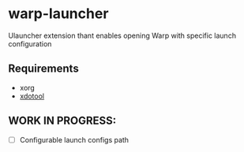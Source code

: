 # warp-launcher
Ulauncher extension thant enables opening Warp with specific launch configuration

## Requirements

- xorg
- [xdotool](https://github.com/jordansissel/xdotool)

## WORK IN PROGRESS:
- [ ] Configurable launch configs path
